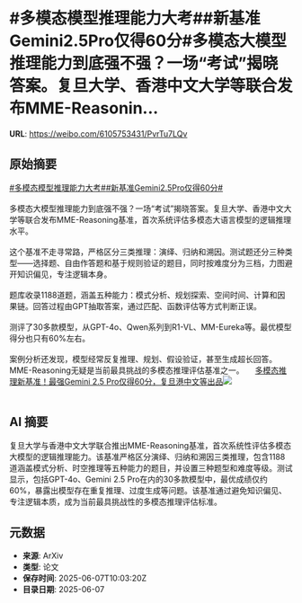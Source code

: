 # #多模态模型推理能力大考##新基准Gemini2.5Pro仅得60分#多模态大模型推理能力到底强不强？一场“考试”揭晓答案。复旦大学、香港中文大学等联合发布MME-Reasonin...

**URL**: https://weibo.com/6105753431/PvrTu7LQv

## 原始摘要

<a href="https://m.weibo.cn/search?containerid=231522type%3D1%26t%3D10%26q%3D%23%E5%A4%9A%E6%A8%A1%E6%80%81%E6%A8%A1%E5%9E%8B%E6%8E%A8%E7%90%86%E8%83%BD%E5%8A%9B%E5%A4%A7%E8%80%83%23&amp;extparam=%23%E5%A4%9A%E6%A8%A1%E6%80%81%E6%A8%A1%E5%9E%8B%E6%8E%A8%E7%90%86%E8%83%BD%E5%8A%9B%E5%A4%A7%E8%80%83%23" data-hide=""><span class="surl-text">#多模态模型推理能力大考#</span></a><a href="https://m.weibo.cn/search?containerid=231522type%3D1%26t%3D10%26q%3D%23%E6%96%B0%E5%9F%BA%E5%87%86Gemini2.5Pro%E4%BB%85%E5%BE%9760%E5%88%86%23&amp;extparam=%23%E6%96%B0%E5%9F%BA%E5%87%86Gemini2.5Pro%E4%BB%85%E5%BE%9760%E5%88%86%23" data-hide=""><span class="surl-text">#新基准Gemini2.5Pro仅得60分#</span></a><br><br>多模态大模型推理能力到底强不强？一场“考试”揭晓答案。复旦大学、香港中文大学等联合发布MME-Reasoning基准，首次系统评估多模态大语言模型的逻辑推理水平。<br><br>这个基准不走寻常路，严格区分三类推理：演绎、归纳和溯因。测试题还分三种类型——选择题、自由作答题和基于规则验证的题目，同时按难度分为三档，力图避开知识偏见，专注逻辑本身。<br><br>题库收录1188道题，涵盖五种能力：模式分析、规划探索、空间时间、计算和因果链。回答过程由GPT抽取答案，通过匹配、函数评估等方式判断正误。<br><br>测评了30多款模型，从GPT-4o、Qwen系列到R1-VL、MM-Eureka等。最优模型得分也只有60%左右。<br><br>案例分析还发现，模型经常反复推理、规划、假设验证，甚至生成超长回答。MME-Reasoning无疑是当前最具挑战的多模态推理评估基准之一。 <a href="https://weibo.com/ttarticle/p/show?id=2309405174953963553050" data-hide=""><span class="url-icon"><img style="width: 1rem;height: 1rem" src="https://h5.sinaimg.cn/upload/2015/09/25/3/timeline_card_small_article_default.png" referrerpolicy="no-referrer"></span><span class="surl-text">多模态推理新基准！最强Gemini 2.5 Pro仅得60分，复旦港中文等出品</span></a><img style="" src="https://tvax4.sinaimg.cn/large/006Fd7o3ly1i26wd1xe2gj30rs0fm0wc.jpg" referrerpolicy="no-referrer"><br><br>

## AI 摘要

复旦大学与香港中文大学联合推出MME-Reasoning基准，首次系统性评估多模态大模型的逻辑推理能力。该基准严格区分演绎、归纳和溯因三类推理，包含1188道涵盖模式分析、时空推理等五种能力的题目，并设置三种题型和难度等级。测试显示，包括GPT-4o、Gemini 2.5 Pro在内的30多款模型中，最优成绩仅约60%，暴露出模型存在重复推理、过度生成等问题。该基准通过避免知识偏见、专注逻辑本质，成为当前最具挑战性的多模态推理评估标准。

## 元数据

- **来源**: ArXiv
- **类型**: 论文
- **保存时间**: 2025-06-07T10:03:20Z
- **目录日期**: 2025-06-07
